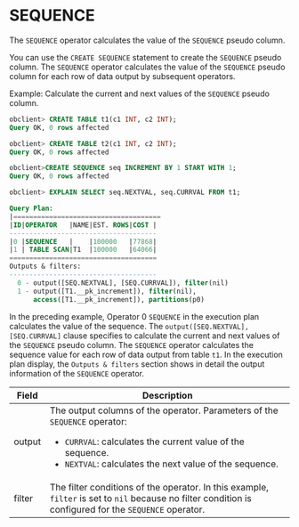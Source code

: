 # SEQUENCE

The `SEQUENCE` operator calculates the value of the `SEQUENCE` pseudo column.

You can use the `CREATE SEQUENCE` statement to create the `SEQUENCE` pseudo column. The `SEQUENCE` operator calculates the value of the `SEQUENCE` pseudo column for each row of data output by subsequent operators.

Example: Calculate the current and next values of the `SEQUENCE` pseudo column.

```sql
obclient> CREATE TABLE t1(c1 INT, c2 INT);
Query OK, 0 rows affected

obclient> CREATE TABLE t2(c1 INT, c2 INT);
Query OK, 0 rows affected

obclient>CREATE SEQUENCE seq INCREMENT BY 1 START WITH 1;
Query OK, 0 rows affected

obclient> EXPLAIN SELECT seq.NEXTVAL, seq.CURRVAL FROM t1;

Query Plan:
|=====================================
|ID|OPERATOR   |NAME|EST. ROWS|COST |
-------------------------------------
|0 |SEQUENCE   |    |100000   |77868|
|1 | TABLE SCAN|T1  |100000   |64066|
=====================================
Outputs & filters:
-------------------------------------
  0 - output([SEQ.NEXTVAL], [SEQ.CURRVAL]), filter(nil)
  1 - output([T1.__pk_increment]), filter(nil),
      access([T1.__pk_increment]), partitions(p0)
```

In the preceding example, Operator 0 `SEQUENCE` in the execution plan calculates the value of the sequence. The `output([SEQ.NEXTVAL],[SEQ.CURRVAL]` clause specifies to calculate the current and next values of the `SEQUENCE` pseudo column. The `SEQUENCE` operator calculates the sequence value for each row of data output from table `t1`. In the execution plan display, the `Outputs & filters` section shows in detail the output information of the `SEQUENCE` operator.

| **Field** | **Description** |
|----------|---------------------|
| output | The output columns of the operator. Parameters of the `SEQUENCE` operator: <ul><li> `CURRVAL`: calculates the current value of the sequence. </li>   <li> `NEXTVAL`: calculates the next value of the sequence. </li></ul> |
| filter | The filter conditions of the operator. In this example, `filter` is set to `nil` because no filter condition is configured for the `SEQUENCE` operator.  |
